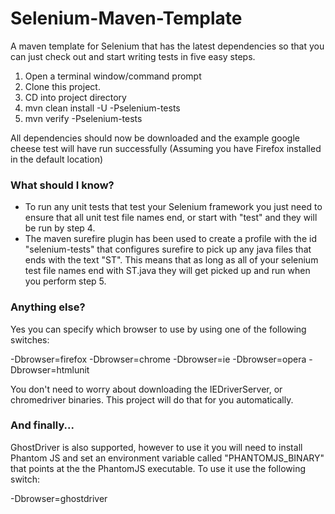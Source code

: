 Selenium-Maven-Template
=======================

A maven template for Selenium that has the latest dependencies so that you can just check out and start writing tests in five easy steps.


1. Open a terminal window/command prompt
2. Clone this project.
3. CD into project directory
4. mvn clean install -U -Pselenium-tests
5. mvn verify -Pselenium-tests

All dependencies should now be downloaded and the example google cheese test will have run successfully (Assuming you have Firefox installed in the default location)

### What should I know?

- To run any unit tests that test your Selenium framework you just need to ensure that all unit test file names end, or start with "test" and they will be run by step 4.
- The maven surefire plugin has been used to create a profile with the id "selenium-tests" that configures surefire to pick up any java files that ends with the text "ST".  This means that as long as all of your selenium test file names end with ST.java they will get picked up and run when you perform step 5.

### Anything else?

Yes you can specify which browser to use by using one of the following switches:

-Dbrowser=firefox
-Dbrowser=chrome
-Dbrowser=ie
-Dbrowser=opera
-Dbrowser=htmlunit

You don't need to worry about downloading the IEDriverServer, or chromedriver binaries.  This project will do that for you automatically.

### And finally...

GhostDriver is also supported, however to use it you will need to install Phantom JS and set an environment variable called "PHANTOMJS_BINARY" that points at the the PhantomJS executable.  To use it use the following switch:

-Dbrowser=ghostdriver